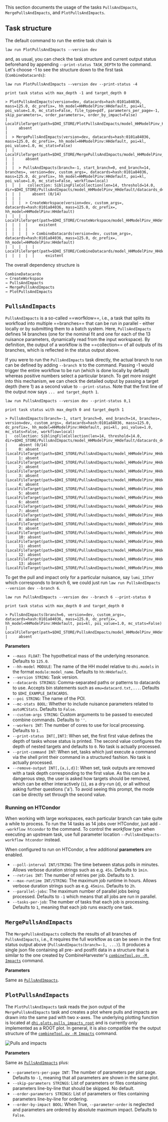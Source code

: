 This section documents the usage of the tasks `PullsAndImpacts`, `MergePullsAndImpacts`, and `PlotPullsAndImpacts`.


## Task structure

The default command to run the entire task chain is

```shell hl_lines="1"
law run PlotPullsAndImpacts --version dev
```

and, as usual, you can check the task structure and current output status beforehand by appending `--print-status TASK_DEPTH` to the command. Let's choose -1 to see the structure down to the first task (`CombineDatacards`):

```shell hl_lines="1"
law run PlotPullsAndImpacts --version dev --print-status -4

print task status with max_depth -1 and target_depth 0

> PlotPullsAndImpacts(version=dev, datacards=hash:0101a84036, mass=125.0, dc_prefix=, hh_model=HHModelPinv:HHdefault, poi=kl, poi_value=1.0, mc_stats=False, file_type=pdf, parameters_per_page=-1, skip_parameters=, order_parameters=, order_by_impact=False)
|   LocalFileTarget(path=$DHI_STORE/PlotPullsAndImpacts/model_HHModelPinv_HHdefault/datacards_d481e43b9e/m125.0/kl/dev/pulls_impacts__kl.pdf)
|     absent
|
|  > MergePullsAndImpacts(version=dev, datacards=hash:0101a84036, mass=125.0, dc_prefix=, hh_model=HHModelPinv:HHdefault, poi=kl, poi_value=1.0, mc_stats=False)
|  |   LocalFileTarget(path=$DHI_STORE/MergePullsAndImpacts/model_HHModelPinv_HHdefault/datacards_d481e43b9e/m125.0/kl/dev/pulls_impacts__kl.json)
|  |     absent
|  |
|  |  > PullsAndImpacts(branch=-1, start_branch=0, end_branch=14, branches=, version=dev, custom_args=, datacards=hash:0101a84036, mass=125.0, dc_prefix=, hh_model=HHModelPinv:HHdefault, poi=kl, poi_value=1.0, mc_stats=False, workflow=local)
|  |  |   collection: SiblingFileCollection(len=14, threshold=14.0, dir=$DHI_STORE/PullsAndImpacts/model_HHModelPinv_HHdefault/datacards_d481e43b9e/m125.0/kl/dev)
|  |  |     absent (0/14)
|  |  |
|  |  |  > CreateWorkspace(version=dev, custom_args=, datacards=hash:0101a84036, mass=125.0, dc_prefix=, hh_model=HHModelPinv:HHdefault)
|  |  |  |   LocalFileTarget(path=$DHI_STORE/CreateWorkspace/model_HHModelPinv_HHdefault/datacards_d481e43b9e/m125.0/dev/workspace.root)
|  |  |  |     existent
|  |  |  |
|  |  |  |  > CombineDatacards(version=dev, custom_args=, datacards=hash:0101a84036, mass=125.0, dc_prefix=, hh_model=HHModelPinv:HHdefault)
|  |  |  |  |   LocalFileTarget(path=$DHI_STORE/CombineDatacards/model_HHModelPinv_HHdefault/datacards_d481e43b9e/m125.0/dev/datacard.txt)
|  |  |  |  |     existent
```

The overall dependency structure is

```
CombineDatacards
→ CreateWorkspace
→ PullsAndImpacts
→ MergePullsAndImpacts
→ PlotPullsAndImpacts
```


## `PullsAndImpacts`

`PullsAndImpacts` is a so-called ==worfklow==, i.e., a task that splits its workfload into multiple ==branches== that can be run in parallel - either locally or by submitting them to a batch system.
Here, `PullsAndImpacts` defines 14 branches (one for the nominal fit and one for each of the 13 nuisance parameters, dynamically read from the input workspace).
By definition, the output of a workflow is the ==collection== of all outputs of its branches, which is reflected in the status output above.

If you were to run the `PullsAndImpacts` task directly, the actual branch to run can be defined by adding `--branch N` to the command.
Passing -1 would trigger the entire workflow to be run (which is done locally by default) whereas positive numbers select a particular branch.
To get more insight into this mechanism, we can check the detailed output by passing a target depth (here 1) as a second value to `--print-status`. Note that the first line of the output now says `... and target_depth 1`.

```shell hl_lines="1"
law run PullsAndImpacts --version dev --print-status 0,1

print task status with max_depth 0 and target_depth 1

> PullsAndImpacts(branch=-1, start_branch=0, end_branch=14, branches=, version=dev, custom_args=, datacards=hash:0101a84036, mass=125.0, dc_prefix=, hh_model=HHModelPinv:HHdefault, poi=kl, poi_value=1.0, mc_stats=False, workflow=local)
|   collection: SiblingFileCollection(len=14, threshold=14.0, dir=$DHI_STORE/PullsAndImpacts/model_HHModelPinv_HHdefault/datacards_d481e43b9e/m125.0/kl/dev)
|     absent (0/14)
|     0: absent (LocalFileTarget(path=$DHI_STORE/PullsAndImpacts/model_HHModelPinv_HHdefault/datacards_d481e43b9e/m125.0/kl/dev/fit__kl__nominal.root))
|     1: absent (LocalFileTarget(path=$DHI_STORE/PullsAndImpacts/model_HHModelPinv_HHdefault/datacards_d481e43b9e/m125.0/kl/dev/fit__kl__electron_id_loose_ptlt20.root))
|     2: absent (LocalFileTarget(path=$DHI_STORE/PullsAndImpacts/model_HHModelPinv_HHdefault/datacards_d481e43b9e/m125.0/kl/dev/fit__kl__electron_id_tight.root))
|     3: absent (LocalFileTarget(path=$DHI_STORE/PullsAndImpacts/model_HHModelPinv_HHdefault/datacards_d481e43b9e/m125.0/kl/dev/fit__kl__electron_iso_loose_01.root))
|     4: absent (LocalFileTarget(path=$DHI_STORE/PullsAndImpacts/model_HHModelPinv_HHdefault/datacards_d481e43b9e/m125.0/kl/dev/fit__kl__electron_iso_loose_02.root))
|     5: absent (LocalFileTarget(path=$DHI_STORE/PullsAndImpacts/model_HHModelPinv_HHdefault/datacards_d481e43b9e/m125.0/kl/dev/fit__kl__l1_ecal_prefiring.root))
|     6: absent (LocalFileTarget(path=$DHI_STORE/PullsAndImpacts/model_HHModelPinv_HHdefault/datacards_d481e43b9e/m125.0/kl/dev/fit__kl__lumi_13TeV.root))
|     7: absent (LocalFileTarget(path=$DHI_STORE/PullsAndImpacts/model_HHModelPinv_HHdefault/datacards_d481e43b9e/m125.0/kl/dev/fit__kl__muon_id_tight.root))
|     8: absent (LocalFileTarget(path=$DHI_STORE/PullsAndImpacts/model_HHModelPinv_HHdefault/datacards_d481e43b9e/m125.0/kl/dev/fit__kl__muon_idiso_loose.root))
|     9: absent (LocalFileTarget(path=$DHI_STORE/PullsAndImpacts/model_HHModelPinv_HHdefault/datacards_d481e43b9e/m125.0/kl/dev/fit__kl__r.root))
|     10: absent (LocalFileTarget(path=$DHI_STORE/PullsAndImpacts/model_HHModelPinv_HHdefault/datacards_d481e43b9e/m125.0/kl/dev/fit__kl__top_pT_reweighting.root))
|     11: absent (LocalFileTarget(path=$DHI_STORE/PullsAndImpacts/model_HHModelPinv_HHdefault/datacards_d481e43b9e/m125.0/kl/dev/fit__kl__trigger_ee_sf.root))
|     12: absent (LocalFileTarget(path=$DHI_STORE/PullsAndImpacts/model_HHModelPinv_HHdefault/datacards_d481e43b9e/m125.0/kl/dev/fit__kl__trigger_emu_sf.root))
|     13: absent (LocalFileTarget(path=$DHI_STORE/PullsAndImpacts/model_HHModelPinv_HHdefault/datacards_d481e43b9e/m125.0/kl/dev/fit__kl__trigger_mumu_sf.root))
```

To get the pull and impact only for a particular nuisance, say `lumi_13TeV` which corresponds to branch 6, we could just run `law run PullsAndImpacts --version dev --branch 6`.

```shell hl_lines="1"
law run PullsAndImpacts --version dev --branch 6 --print-status 0

print task status with max_depth 0 and target_depth 0

> PullsAndImpacts(branch=6, version=dev, custom_args=, datacards=hash:0101a84036, mass=125.0, dc_prefix=, hh_model=HHModelPinv:HHdefault, poi=kl, poi_value=1.0, mc_stats=False)
|   LocalFileTarget(path=$DHI_STORE/PullsAndImpacts/model_HHModelPinv_HHdefault/datacards_d481e43b9e/m125.0/kl/dev/fit__kl__lumi_13TeV.root)
|     absent
```

**Parameters**

- `--mass FLOAT`: The hypothetical mass of the underlying resonance. Defaults to `125.0`.
- `--hh-model MODULE`: The name of the HH model relative to `dhi.models` in the format `module:model_name`. Defaults to `hh:HHdefault`.
- `--version STRING`: Task version.
- `--datacards STRINGS`: Comma-separated paths or patterns to datacards to use. Accepts bin statements such as `emu=datacard.txt,...`. Defaults to `$DHI_EXAMPLE_DATACARDS`.
- `--poi STRING`: The name of the POI.
- `--mc-stats BOOL`: Whether to include nuisance parameters related to `autoMCStats`. Defaults to `False`.
- `--custom-args STRING`: Custom arguments to be passed to executed combine commands. Defaults to `''`.
- `--workers INT`: The number of cores to use for local processing. Defaults to `1`.
- `--print-status INT[,INT]`: When set, the first first value defines the depth of tasks whose status is printed. The second value configures the depth of nested targets and defaults to `0`. No task is actually processed.
- `--print-command INT`: When set, tasks which just execute a command via the shell print their command in a structured fashion. No task is actually processed.
- `--remove-output INT[,{a,i,d}]`: When set, task outputs are removed with a task depth corresponding to the first value. As this can be a dangerous step, the user is asked how targets should be removed, which can be either interactively (`i`), as a dry-run (`d`), or all without asking further questions ('a'). To avoid seeing this prompt, the mode can be directly set through the second value.


### Running on HTCondor

When working with large workspaces, each particular branch can take quite a while to process.
To run the 14 tasks as 14 jobs over HTCondor, just add `--workflow htcondor` to the command.
To control the *workflow type* when executing an upstream task, use full parameter location `--PullsAndImpacts-workflow htcondor` instead.

When configured to run on HTCondor, a few additional **parameters** are enabled.

- `--poll-interval INT/STRING`: The time between status polls in minutes. Allows verbose duration strings such as e.g. `45s`. Defaults to `1min`.
- `--retries INT`: The number of retries per job. Defaults to `3`.
- `--max-runtime INT/STRING`: The maximum job runtime in hours. Allows verbose duration strings such as e.g. `45mins`. Defaults to `2h`.
- `--parallel-jobs`: The maximum number of parallel jobs being processed. Defaults to `-1` which means that all jobs are run in parallel.
- `--tasks-per-job`: The number of tasks that each job is processing. Defaults to `1`, meaning that each job runs exactly one task.


## `MergePullsAndImpacts`

The `MergePullsAndImpacts` collects the results of all branches of `PullsAndImpacts`, i.e., it requires the full workflow as can be seen in the first status output above (`PullsAndImpacts(branch=-1, ...)`).
It produces a single json file containing all pre- and postfit data in a structure that is similar to the one created by CombineHarvester's [`combineTool.py -M Impacts`](https://cms-analysis.github.io/HiggsAnalysis-CombinedLimit/part3/nonstandard/#nuisance-parameter-impacts) command.

**Parameters**

Same as [`PullsAndImpacts`](#pullsandimpacts).


## `PlotPullsAndImpacts`

The `PlotPullsAndImpacts` task reads the json output of the `MergePullsAndImpacts` task and creates a plot where pulls and impacts are drawn into the same pad with two x-axes.
The underlying plotting function is located at [`dhi.plots.pulls_impacts_root`](https://gitlab.cern.ch/hh/tools/inference/-/blob/master/dhi/plots/pulls_impacts_root.py) and is currently only implemented as a ROOT plot.
In general, it is also compatible the the output structure of the [`combineTool.py -M Impacts`](https://cms-analysis.github.io/HiggsAnalysis-CombinedLimit/part3/nonstandard/#nuisance-parameter-impacts) command.

![Pulls and impacts](../images/pulls_impacts__kl__root.png)

**Parameters**

Same as [`PullsAndImpacts`](#pullsandimpacts) plus:

- `--parameters-per-page INT`: The number of parameters per plot page. Defaults to `-1`, meaning that all parameters are shown in the same plot.
- `--skip-parameters STRINGS`: List of parameters or files containing parameters line-by-line that should be skipped. No default.
- `--order-parameters STRINGS`: List of parameters or files containing parameters line-by-line for ordering.
- `--order-by-impact BOOL`: When True, `--parameter-order` is neglected and parameters are ordered by absolute maximum impact. Defaults to `False`.
